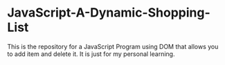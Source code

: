 # JavaScript-A-Dynamic-Shopping-List
This is the repository for a JavaScript Program using DOM that allows you to add item and delete it. It is just for my personal learning.
